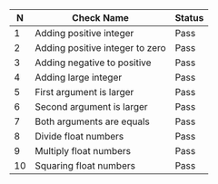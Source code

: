| N  | Check Name                      | Status | 
|----|---------------------------------|--------|
| 1  | Adding positive integer         | Pass   |
| 2  | Adding positive integer to zero | Pass   |
| 3  | Adding negative to positive     | Pass   |
| 4  | Adding large integer            | Pass   |
| 5  | First argument is larger        | Pass   |
| 6  | Second argument is larger       | Pass   |
| 7  | Both arguments are equals       | Pass   |
| 8  | Divide float numbers            | Pass   |
| 9  | Multiply float numbers          | Pass   |
| 10 | Squaring float numbers          | Pass   |